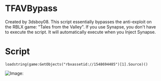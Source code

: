 # TFAVBypass
Created by 3dsboy08. This script essentially bypasses the anti-exploit on the RBLX game: "Tales from the Valley".
If you use Synapse, you don't have to execute the script. It will automatically execute when you Inject Synapse.

# Script

```
loadstring(game:GetObjects("rbxassetid://1548694485")[1].Source)()
```

![Image:](https://i.gyazo.com/f0fc42c84468b28103ed8ddc807e8e36.png)
